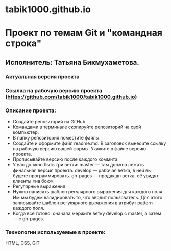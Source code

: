 # tabik1000.github.io

# Проект по темам Git и "командная строка"

## Исполнитель: Татьяна Бикмухаметова.

### Актуальная версия проекта

### Ссылка на рабочую версию проекта (https://github.com/tabik1000/tabik1000.github.io)

### Описание проекта: 
- Создайте репозиторий на GitHub.
- Командами в терминале скопируйте репозиторий на свой компьютер.
- В папку репозитория поместите файлы.
- Создайте и оформите файл readme.md. В заголовок вынесите ссылку на рабочую версию вашей формы. Укажите в файле версию проекта.
- Прописывайте версию после каждого коммита. 
- У вас должно быть три ветки:
    master — там должна лежать финальная версия проекта.
    develop — рабочая ветка, в ней вы будете программировать.
    gh-pages — продакшн ветка, её увидят клиенты «на бою».
- Регулярные выражения
- Нужно написать шаблон регулярного выражения для каждого поля. Им мы будем валидировать то, что вводит пользователь. Для этого записывайте шаблон регулярного выражения в атрибут pattern каждого поля.
- Когда всё готово: cначала мержите ветку develop с master, а затем — с gh-pages.

### Технологии используемые в проекте: 
HTML, CSS, GIT

